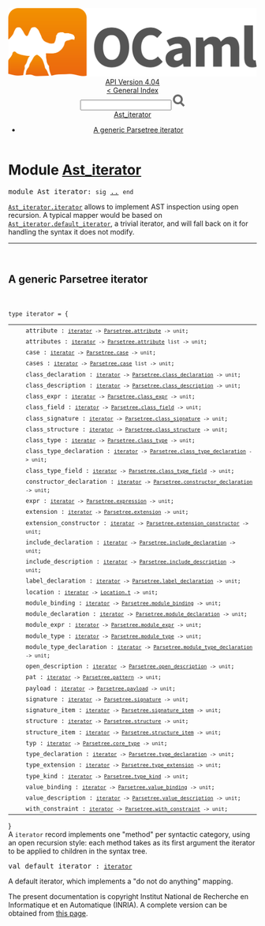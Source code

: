 <!-- ((! set title API !)) ((! set documentation !)) ((! set api !)) ((! set nobreadcrumb !)) -->
<div class="api"><header><nav class="toc brand"><a class="brand" href="https://ocaml.org/"><img src="colour-logo-gray.svg" class="svg" alt="OCaml"></a></nav><nav class="toc"><div class="toc_version"><a href="/docs" id="version-select">API Version 4.04</a></div><a href="index.html">&lt; General Index</a><div class="api_search"><input type="text" name="apisearch" id="api_search" oninput="mySearch(false);" onkeypress="this.oninput();" onclick="this.oninput();" onpaste="this.oninput();">
<img src="search_icon.svg" alt="Search" class="svg" onclick="mySearch(false)"></div>
<div id="search_results"></div><div class="toc_title"><a href="#top">Ast_iterator</a></div><ul><li><a href="#2_AgenericParsetreeiterator">A generic Parsetree iterator</a></li></ul></nav></header>

<h1>Module <a href="type_Ast_iterator.html">Ast_iterator</a></h1>

<pre><span class="keyword">module</span> Ast_iterator: <code class="code"><span class="keyword">sig</span></code> <a href="Ast_iterator.html">..</a> <code class="code"><span class="keyword">end</span></code></pre><div class="info module top">
<a href="Ast_iterator.html#TYPEiterator"><code class="code"><span class="constructor">Ast_iterator</span>.iterator</code></a> allows to implement AST inspection using open recursion.  A
    typical mapper would be based on <a href="Ast_iterator.html#VALdefault_iterator"><code class="code"><span class="constructor">Ast_iterator</span>.default_iterator</code></a>, a trivial iterator,
    and will fall back on it for handling the syntax it does not modify.<br>
</div>
<hr width="100%">
<br>
<h2 id="2_AgenericParsetreeiterator">A generic Parsetree iterator</h2><br>

<pre><code><span id="TYPEiterator"><span class="keyword">type</span> <code class="type"></code>iterator</span> = {</code></pre><table class="typetable">
<tbody><tr>
<td align="left" valign="top">
<code>&nbsp;&nbsp;</code></td>
<td align="left" valign="top">
<code><span id="TYPEELTiterator.attribute">attribute</span>&nbsp;: <code class="type"><a href="Ast_iterator.html#TYPEiterator">iterator</a> -&gt; <a href="Parsetree.html#TYPEattribute">Parsetree.attribute</a> -&gt; unit</code>;</code></td>

</tr>
<tr>
<td align="left" valign="top">
<code>&nbsp;&nbsp;</code></td>
<td align="left" valign="top">
<code><span id="TYPEELTiterator.attributes">attributes</span>&nbsp;: <code class="type"><a href="Ast_iterator.html#TYPEiterator">iterator</a> -&gt; <a href="Parsetree.html#TYPEattribute">Parsetree.attribute</a> list -&gt; unit</code>;</code></td>

</tr>
<tr>
<td align="left" valign="top">
<code>&nbsp;&nbsp;</code></td>
<td align="left" valign="top">
<code><span id="TYPEELTiterator.case">case</span>&nbsp;: <code class="type"><a href="Ast_iterator.html#TYPEiterator">iterator</a> -&gt; <a href="Parsetree.html#TYPEcase">Parsetree.case</a> -&gt; unit</code>;</code></td>

</tr>
<tr>
<td align="left" valign="top">
<code>&nbsp;&nbsp;</code></td>
<td align="left" valign="top">
<code><span id="TYPEELTiterator.cases">cases</span>&nbsp;: <code class="type"><a href="Ast_iterator.html#TYPEiterator">iterator</a> -&gt; <a href="Parsetree.html#TYPEcase">Parsetree.case</a> list -&gt; unit</code>;</code></td>

</tr>
<tr>
<td align="left" valign="top">
<code>&nbsp;&nbsp;</code></td>
<td align="left" valign="top">
<code><span id="TYPEELTiterator.class_declaration">class_declaration</span>&nbsp;: <code class="type"><a href="Ast_iterator.html#TYPEiterator">iterator</a> -&gt; <a href="Parsetree.html#TYPEclass_declaration">Parsetree.class_declaration</a> -&gt; unit</code>;</code></td>

</tr>
<tr>
<td align="left" valign="top">
<code>&nbsp;&nbsp;</code></td>
<td align="left" valign="top">
<code><span id="TYPEELTiterator.class_description">class_description</span>&nbsp;: <code class="type"><a href="Ast_iterator.html#TYPEiterator">iterator</a> -&gt; <a href="Parsetree.html#TYPEclass_description">Parsetree.class_description</a> -&gt; unit</code>;</code></td>

</tr>
<tr>
<td align="left" valign="top">
<code>&nbsp;&nbsp;</code></td>
<td align="left" valign="top">
<code><span id="TYPEELTiterator.class_expr">class_expr</span>&nbsp;: <code class="type"><a href="Ast_iterator.html#TYPEiterator">iterator</a> -&gt; <a href="Parsetree.html#TYPEclass_expr">Parsetree.class_expr</a> -&gt; unit</code>;</code></td>

</tr>
<tr>
<td align="left" valign="top">
<code>&nbsp;&nbsp;</code></td>
<td align="left" valign="top">
<code><span id="TYPEELTiterator.class_field">class_field</span>&nbsp;: <code class="type"><a href="Ast_iterator.html#TYPEiterator">iterator</a> -&gt; <a href="Parsetree.html#TYPEclass_field">Parsetree.class_field</a> -&gt; unit</code>;</code></td>

</tr>
<tr>
<td align="left" valign="top">
<code>&nbsp;&nbsp;</code></td>
<td align="left" valign="top">
<code><span id="TYPEELTiterator.class_signature">class_signature</span>&nbsp;: <code class="type"><a href="Ast_iterator.html#TYPEiterator">iterator</a> -&gt; <a href="Parsetree.html#TYPEclass_signature">Parsetree.class_signature</a> -&gt; unit</code>;</code></td>

</tr>
<tr>
<td align="left" valign="top">
<code>&nbsp;&nbsp;</code></td>
<td align="left" valign="top">
<code><span id="TYPEELTiterator.class_structure">class_structure</span>&nbsp;: <code class="type"><a href="Ast_iterator.html#TYPEiterator">iterator</a> -&gt; <a href="Parsetree.html#TYPEclass_structure">Parsetree.class_structure</a> -&gt; unit</code>;</code></td>

</tr>
<tr>
<td align="left" valign="top">
<code>&nbsp;&nbsp;</code></td>
<td align="left" valign="top">
<code><span id="TYPEELTiterator.class_type">class_type</span>&nbsp;: <code class="type"><a href="Ast_iterator.html#TYPEiterator">iterator</a> -&gt; <a href="Parsetree.html#TYPEclass_type">Parsetree.class_type</a> -&gt; unit</code>;</code></td>

</tr>
<tr>
<td align="left" valign="top">
<code>&nbsp;&nbsp;</code></td>
<td align="left" valign="top">
<code><span id="TYPEELTiterator.class_type_declaration">class_type_declaration</span>&nbsp;: <code class="type"><a href="Ast_iterator.html#TYPEiterator">iterator</a> -&gt; <a href="Parsetree.html#TYPEclass_type_declaration">Parsetree.class_type_declaration</a> -&gt; unit</code>;</code></td>

</tr>
<tr>
<td align="left" valign="top">
<code>&nbsp;&nbsp;</code></td>
<td align="left" valign="top">
<code><span id="TYPEELTiterator.class_type_field">class_type_field</span>&nbsp;: <code class="type"><a href="Ast_iterator.html#TYPEiterator">iterator</a> -&gt; <a href="Parsetree.html#TYPEclass_type_field">Parsetree.class_type_field</a> -&gt; unit</code>;</code></td>

</tr>
<tr>
<td align="left" valign="top">
<code>&nbsp;&nbsp;</code></td>
<td align="left" valign="top">
<code><span id="TYPEELTiterator.constructor_declaration">constructor_declaration</span>&nbsp;: <code class="type"><a href="Ast_iterator.html#TYPEiterator">iterator</a> -&gt; <a href="Parsetree.html#TYPEconstructor_declaration">Parsetree.constructor_declaration</a> -&gt; unit</code>;</code></td>

</tr>
<tr>
<td align="left" valign="top">
<code>&nbsp;&nbsp;</code></td>
<td align="left" valign="top">
<code><span id="TYPEELTiterator.expr">expr</span>&nbsp;: <code class="type"><a href="Ast_iterator.html#TYPEiterator">iterator</a> -&gt; <a href="Parsetree.html#TYPEexpression">Parsetree.expression</a> -&gt; unit</code>;</code></td>

</tr>
<tr>
<td align="left" valign="top">
<code>&nbsp;&nbsp;</code></td>
<td align="left" valign="top">
<code><span id="TYPEELTiterator.extension">extension</span>&nbsp;: <code class="type"><a href="Ast_iterator.html#TYPEiterator">iterator</a> -&gt; <a href="Parsetree.html#TYPEextension">Parsetree.extension</a> -&gt; unit</code>;</code></td>

</tr>
<tr>
<td align="left" valign="top">
<code>&nbsp;&nbsp;</code></td>
<td align="left" valign="top">
<code><span id="TYPEELTiterator.extension_constructor">extension_constructor</span>&nbsp;: <code class="type"><a href="Ast_iterator.html#TYPEiterator">iterator</a> -&gt; <a href="Parsetree.html#TYPEextension_constructor">Parsetree.extension_constructor</a> -&gt; unit</code>;</code></td>

</tr>
<tr>
<td align="left" valign="top">
<code>&nbsp;&nbsp;</code></td>
<td align="left" valign="top">
<code><span id="TYPEELTiterator.include_declaration">include_declaration</span>&nbsp;: <code class="type"><a href="Ast_iterator.html#TYPEiterator">iterator</a> -&gt; <a href="Parsetree.html#TYPEinclude_declaration">Parsetree.include_declaration</a> -&gt; unit</code>;</code></td>

</tr>
<tr>
<td align="left" valign="top">
<code>&nbsp;&nbsp;</code></td>
<td align="left" valign="top">
<code><span id="TYPEELTiterator.include_description">include_description</span>&nbsp;: <code class="type"><a href="Ast_iterator.html#TYPEiterator">iterator</a> -&gt; <a href="Parsetree.html#TYPEinclude_description">Parsetree.include_description</a> -&gt; unit</code>;</code></td>

</tr>
<tr>
<td align="left" valign="top">
<code>&nbsp;&nbsp;</code></td>
<td align="left" valign="top">
<code><span id="TYPEELTiterator.label_declaration">label_declaration</span>&nbsp;: <code class="type"><a href="Ast_iterator.html#TYPEiterator">iterator</a> -&gt; <a href="Parsetree.html#TYPElabel_declaration">Parsetree.label_declaration</a> -&gt; unit</code>;</code></td>

</tr>
<tr>
<td align="left" valign="top">
<code>&nbsp;&nbsp;</code></td>
<td align="left" valign="top">
<code><span id="TYPEELTiterator.location">location</span>&nbsp;: <code class="type"><a href="Ast_iterator.html#TYPEiterator">iterator</a> -&gt; <a href="Location.html#TYPEt">Location.t</a> -&gt; unit</code>;</code></td>

</tr>
<tr>
<td align="left" valign="top">
<code>&nbsp;&nbsp;</code></td>
<td align="left" valign="top">
<code><span id="TYPEELTiterator.module_binding">module_binding</span>&nbsp;: <code class="type"><a href="Ast_iterator.html#TYPEiterator">iterator</a> -&gt; <a href="Parsetree.html#TYPEmodule_binding">Parsetree.module_binding</a> -&gt; unit</code>;</code></td>

</tr>
<tr>
<td align="left" valign="top">
<code>&nbsp;&nbsp;</code></td>
<td align="left" valign="top">
<code><span id="TYPEELTiterator.module_declaration">module_declaration</span>&nbsp;: <code class="type"><a href="Ast_iterator.html#TYPEiterator">iterator</a> -&gt; <a href="Parsetree.html#TYPEmodule_declaration">Parsetree.module_declaration</a> -&gt; unit</code>;</code></td>

</tr>
<tr>
<td align="left" valign="top">
<code>&nbsp;&nbsp;</code></td>
<td align="left" valign="top">
<code><span id="TYPEELTiterator.module_expr">module_expr</span>&nbsp;: <code class="type"><a href="Ast_iterator.html#TYPEiterator">iterator</a> -&gt; <a href="Parsetree.html#TYPEmodule_expr">Parsetree.module_expr</a> -&gt; unit</code>;</code></td>

</tr>
<tr>
<td align="left" valign="top">
<code>&nbsp;&nbsp;</code></td>
<td align="left" valign="top">
<code><span id="TYPEELTiterator.module_type">module_type</span>&nbsp;: <code class="type"><a href="Ast_iterator.html#TYPEiterator">iterator</a> -&gt; <a href="Parsetree.html#TYPEmodule_type">Parsetree.module_type</a> -&gt; unit</code>;</code></td>

</tr>
<tr>
<td align="left" valign="top">
<code>&nbsp;&nbsp;</code></td>
<td align="left" valign="top">
<code><span id="TYPEELTiterator.module_type_declaration">module_type_declaration</span>&nbsp;: <code class="type"><a href="Ast_iterator.html#TYPEiterator">iterator</a> -&gt; <a href="Parsetree.html#TYPEmodule_type_declaration">Parsetree.module_type_declaration</a> -&gt; unit</code>;</code></td>

</tr>
<tr>
<td align="left" valign="top">
<code>&nbsp;&nbsp;</code></td>
<td align="left" valign="top">
<code><span id="TYPEELTiterator.open_description">open_description</span>&nbsp;: <code class="type"><a href="Ast_iterator.html#TYPEiterator">iterator</a> -&gt; <a href="Parsetree.html#TYPEopen_description">Parsetree.open_description</a> -&gt; unit</code>;</code></td>

</tr>
<tr>
<td align="left" valign="top">
<code>&nbsp;&nbsp;</code></td>
<td align="left" valign="top">
<code><span id="TYPEELTiterator.pat">pat</span>&nbsp;: <code class="type"><a href="Ast_iterator.html#TYPEiterator">iterator</a> -&gt; <a href="Parsetree.html#TYPEpattern">Parsetree.pattern</a> -&gt; unit</code>;</code></td>

</tr>
<tr>
<td align="left" valign="top">
<code>&nbsp;&nbsp;</code></td>
<td align="left" valign="top">
<code><span id="TYPEELTiterator.payload">payload</span>&nbsp;: <code class="type"><a href="Ast_iterator.html#TYPEiterator">iterator</a> -&gt; <a href="Parsetree.html#TYPEpayload">Parsetree.payload</a> -&gt; unit</code>;</code></td>

</tr>
<tr>
<td align="left" valign="top">
<code>&nbsp;&nbsp;</code></td>
<td align="left" valign="top">
<code><span id="TYPEELTiterator.signature">signature</span>&nbsp;: <code class="type"><a href="Ast_iterator.html#TYPEiterator">iterator</a> -&gt; <a href="Parsetree.html#TYPEsignature">Parsetree.signature</a> -&gt; unit</code>;</code></td>

</tr>
<tr>
<td align="left" valign="top">
<code>&nbsp;&nbsp;</code></td>
<td align="left" valign="top">
<code><span id="TYPEELTiterator.signature_item">signature_item</span>&nbsp;: <code class="type"><a href="Ast_iterator.html#TYPEiterator">iterator</a> -&gt; <a href="Parsetree.html#TYPEsignature_item">Parsetree.signature_item</a> -&gt; unit</code>;</code></td>

</tr>
<tr>
<td align="left" valign="top">
<code>&nbsp;&nbsp;</code></td>
<td align="left" valign="top">
<code><span id="TYPEELTiterator.structure">structure</span>&nbsp;: <code class="type"><a href="Ast_iterator.html#TYPEiterator">iterator</a> -&gt; <a href="Parsetree.html#TYPEstructure">Parsetree.structure</a> -&gt; unit</code>;</code></td>

</tr>
<tr>
<td align="left" valign="top">
<code>&nbsp;&nbsp;</code></td>
<td align="left" valign="top">
<code><span id="TYPEELTiterator.structure_item">structure_item</span>&nbsp;: <code class="type"><a href="Ast_iterator.html#TYPEiterator">iterator</a> -&gt; <a href="Parsetree.html#TYPEstructure_item">Parsetree.structure_item</a> -&gt; unit</code>;</code></td>

</tr>
<tr>
<td align="left" valign="top">
<code>&nbsp;&nbsp;</code></td>
<td align="left" valign="top">
<code><span id="TYPEELTiterator.typ">typ</span>&nbsp;: <code class="type"><a href="Ast_iterator.html#TYPEiterator">iterator</a> -&gt; <a href="Parsetree.html#TYPEcore_type">Parsetree.core_type</a> -&gt; unit</code>;</code></td>

</tr>
<tr>
<td align="left" valign="top">
<code>&nbsp;&nbsp;</code></td>
<td align="left" valign="top">
<code><span id="TYPEELTiterator.type_declaration">type_declaration</span>&nbsp;: <code class="type"><a href="Ast_iterator.html#TYPEiterator">iterator</a> -&gt; <a href="Parsetree.html#TYPEtype_declaration">Parsetree.type_declaration</a> -&gt; unit</code>;</code></td>

</tr>
<tr>
<td align="left" valign="top">
<code>&nbsp;&nbsp;</code></td>
<td align="left" valign="top">
<code><span id="TYPEELTiterator.type_extension">type_extension</span>&nbsp;: <code class="type"><a href="Ast_iterator.html#TYPEiterator">iterator</a> -&gt; <a href="Parsetree.html#TYPEtype_extension">Parsetree.type_extension</a> -&gt; unit</code>;</code></td>

</tr>
<tr>
<td align="left" valign="top">
<code>&nbsp;&nbsp;</code></td>
<td align="left" valign="top">
<code><span id="TYPEELTiterator.type_kind">type_kind</span>&nbsp;: <code class="type"><a href="Ast_iterator.html#TYPEiterator">iterator</a> -&gt; <a href="Parsetree.html#TYPEtype_kind">Parsetree.type_kind</a> -&gt; unit</code>;</code></td>

</tr>
<tr>
<td align="left" valign="top">
<code>&nbsp;&nbsp;</code></td>
<td align="left" valign="top">
<code><span id="TYPEELTiterator.value_binding">value_binding</span>&nbsp;: <code class="type"><a href="Ast_iterator.html#TYPEiterator">iterator</a> -&gt; <a href="Parsetree.html#TYPEvalue_binding">Parsetree.value_binding</a> -&gt; unit</code>;</code></td>

</tr>
<tr>
<td align="left" valign="top">
<code>&nbsp;&nbsp;</code></td>
<td align="left" valign="top">
<code><span id="TYPEELTiterator.value_description">value_description</span>&nbsp;: <code class="type"><a href="Ast_iterator.html#TYPEiterator">iterator</a> -&gt; <a href="Parsetree.html#TYPEvalue_description">Parsetree.value_description</a> -&gt; unit</code>;</code></td>

</tr>
<tr>
<td align="left" valign="top">
<code>&nbsp;&nbsp;</code></td>
<td align="left" valign="top">
<code><span id="TYPEELTiterator.with_constraint">with_constraint</span>&nbsp;: <code class="type"><a href="Ast_iterator.html#TYPEiterator">iterator</a> -&gt; <a href="Parsetree.html#TYPEwith_constraint">Parsetree.with_constraint</a> -&gt; unit</code>;</code></td>

</tr></tbody></table>
}

<div class="info ">
A <code class="code">iterator</code> record implements one "method" per syntactic category,
    using an open recursion style: each method takes as its first
    argument the iterator to be applied to children in the syntax
    tree.<br>
</div>


<pre><span id="VALdefault_iterator"><span class="keyword">val</span> default_iterator</span> : <code class="type"><a href="Ast_iterator.html#TYPEiterator">iterator</a></code></pre><div class="info ">
A default iterator, which implements a "do not do anything" mapping.<br>
</div>
<div class="copyright">The present documentation is copyright Institut National de Recherche en Informatique et en Automatique (INRIA). A complete version can be obtained from <a href="http://caml.inria.fr/pub/docs/manual-ocaml/">this page</a>.</div></div>
